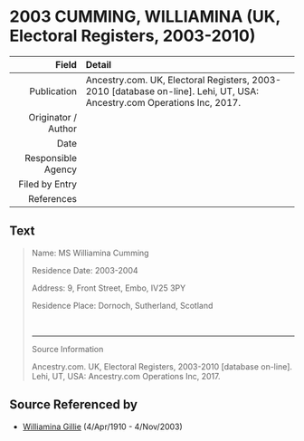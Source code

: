 ﻿---
layout: page
permalink: /sources/s38527838
---

# 2003 CUMMING, WILLIAMINA (UK, Electoral Registers, 2003-2010)

Field | Detail
---:|:---
Publication | Ancestry.com. UK, Electoral Registers, 2003-2010 [database on-line]. Lehi, UT, USA: Ancestry.com Operations Inc, 2017.
Originator / Author | 
Date | 
Responsible Agency | 
Filed by Entry | 
References | 

## Text

> Name: MS Williamina Cumming
>
> Residence Date: 2003-2004
>
> Address: 9, Front Street, Embo, IV25 3PY
>
> Residence Place: Dornoch, Sutherland, Scotland
>
> <br/>
>
> ---
>
> Source Information
>
> Ancestry.com. UK, Electoral Registers, 2003-2010 [database on-line]. Lehi, UT, USA: Ancestry.com Operations Inc, 2017.
>

## Source Referenced by

* [Williamina Gillie](../people/@23770336@-williamina-gillie-b1910-4-4-d2003-11-4.md) (4/Apr/1910 - 4/Nov/2003)
